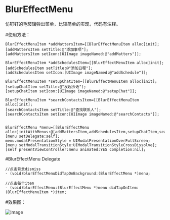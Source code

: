 # BlurEffectMenu
仿钉钉的毛玻璃弹出菜单，比较简单的实现，代码有注释。

#使用方法：

    BlurEffectMenuItem *addMattersItem=[[BlurEffectMenuItem alloc]init];
    [addMattersItem setTitle:@"添加事项"];
    [addMattersItem setIcon:[UIImage imageNamed:@"addMatters"]];
    
    BlurEffectMenuItem *addSchedulesItem=[[BlurEffectMenuItem alloc]init];
    [addSchedulesItem setTitle:@"添加日程"];
    [addSchedulesItem setIcon:[UIImage imageNamed:@"addSchedule"]];
    
    BlurEffectMenuItem *setupChatItem=[[BlurEffectMenuItem alloc]init];
    [setupChatItem setTitle:@"发起会话"];
    [setupChatItem setIcon:[UIImage imageNamed:@"setupChat"]];
    
    BlurEffectMenuItem *searchContactsItem=[[BlurEffectMenuItem alloc]init];
    [searchContactsItem setTitle:@"查找联系人"];
    [searchContactsItem setIcon:[UIImage imageNamed:@"searchContacts"]];
    
    
    BlurEffectMenu *menu=[[BlurEffectMenu alloc]initWithMenus:@[addMattersItem,addSchedulesItem,setupChatItem,searchContactsItem]];
    [menu setDelegate:self];
    menu.modalPresentationStyle = UIModalPresentationOverFullScreen;
    [menu setModalTransitionStyle:UIModalTransitionStyleCrossDissolve];
    [self presentViewController:menu animated:YES completion:nil];



#BlurEffectMenu Delegate

    //点击背景dismiss
    - (void)blurEffectMenuDidTapOnBackground:(BlurEffectMenu *)menu;

    //点击每个item
    - (void)blurEffectMenu:(BlurEffectMenu *)menu didTapOnItem:(BlurEffectMenuItem *)item;


#效果图：

   ![image](https://github.com/shenAlexy/BlurEffectMenu/blob/master/BlurEffectMenu/BlurEffectMenu/BlurEffectMenu.gif)

